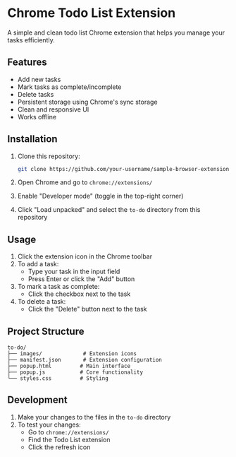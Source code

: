 # Chrome Todo List Extension

A simple and clean todo list Chrome extension that helps you manage your tasks efficiently.

## Features

- Add new tasks
- Mark tasks as complete/incomplete
- Delete tasks
- Persistent storage using Chrome's sync storage
- Clean and responsive UI
- Works offline

## Installation

1. Clone this repository:
   ```bash
   git clone https://github.com/your-username/sample-browser-extension.git
   ```

2. Open Chrome and go to `chrome://extensions/`

3. Enable "Developer mode" (toggle in the top-right corner)

4. Click "Load unpacked" and select the `to-do` directory from this repository

## Usage

1. Click the extension icon in the Chrome toolbar
2. To add a task:
   - Type your task in the input field
   - Press Enter or click the "Add" button
3. To mark a task as complete:
   - Click the checkbox next to the task
4. To delete a task:
   - Click the "Delete" button next to the task

## Project Structure

```
to-do/
├── images/             # Extension icons
├── manifest.json       # Extension configuration
├── popup.html         # Main interface
├── popup.js           # Core functionality
└── styles.css         # Styling
```

## Development

1. Make your changes to the files in the `to-do` directory
2. To test your changes:
   - Go to `chrome://extensions/`
   - Find the Todo List extension
   - Click the refresh icon
